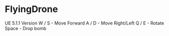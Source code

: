 # FlyingDrone
UE 5.1.1 Version
W / S  - Move Forward
A / D - Move Right/Left
Q / E - Rotate
Space - Drop bomb

